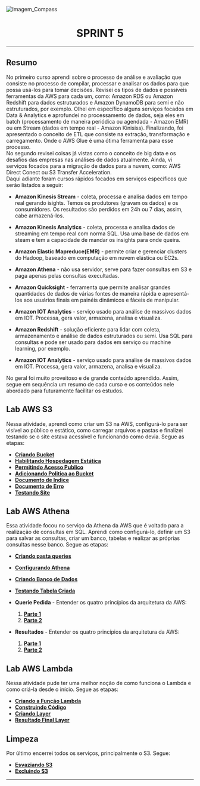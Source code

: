 ![Imagem_Compass](https://s3.sa-east-1.amazonaws.com/remotar-assets-prod/company-profile-covers/cl7god9gt00lx04wg4p2a93zt.jpg)

<div align="center">
  <h1>SPRINT 5</h1>
</div>
<hr>

## Resumo

<p>   No primeiro curso aprendi sobre o processo de análise e avaliação que consiste no processo de compilar, processar e analisar os dados para que possa usá-los para tomar decisões. Revisei os tipos de dados e possíveis ferramentas da AWS para cada um, como: Amazon RDS ou Amazon Redshift para dados estruturados e Amazon DynamoDB para semi e não estruturados, por exemplo. Olhei em específico alguns serviços focados em Data & Analytics e aprofundei no processamento de dados, seja eles em batch (processamento de maneira periódica ou agendada - Amazon EMR) ou em Stream (dados em tempo real - Amazon Kinisiss). Finalizando, foi apresentado o conceito de ETL que consiste na extração, transformação e carregamento. Onde o AWS Glue é uma ótima ferramenta para esse processo.
<br>
    No segundo revisei coisas já vistas como o conceito de big
data e os desafios das empresas nas análises de dados atualmente. Ainda, vi serviços focados para a migração de dados para a nuvem, como: AWS Direct Conect ou S3 Transfer Acceleration.
<br>
  Daqui adiante foram cursos rápidos focados em serviços
específicos que serão listados a seguir: 
</p>

* <p><b>Amazon Kinesis Stream</b> - coleta, processa e analisa dados em tempo real gerando isights. Temos os produtores (gravam os dados) e os consumidores. Os resultados são perdidos em 24h ou 7 dias, assim, cabe armazená-los.</p>

* <p><b>Amazon Kinesis Analytics</b> - coleta, processa e analisa dados de streaming em tempo real com norma SQL. Usa uma base de dados em steam e tem a capacidade de mandar os insights para onde queira.</p>

* <p><b>Amazon Elastic Mapreduce(EMR)</b> - permite criar e gerenciar clusters do Hadoop, baseado em computação em nuvem elástica ou EC2s.</p>

* <p><b>Amazon Athena</b> - não usa servidor, serve para fazer consultas em S3 e paga apenas pelas consultas execultadas.</p>

* <p><b>Amazon Quicksight</b> - ferramenta que permite analisar grandes quantidades de dados de várias fontes de maneira rápida e apresentá-los aos usuários finais em painéis dinâmicos e fáceis de manipular.</p>

* <p><b>Amazon IOT Analytics</b> - serviço usado para análise de massivos dados em IOT. Processa, gera valor, armazena, analisa e visualiza.</p>

* <p><b>Amazon Redshift</b> - solução eficiente para lidar com coleta, armazenamento e análise de dados estruturados ou semi. Usa SQL para consultas e pode ser usado para dados em serviço ou machine learning, por exemplo.</p>

* <p><b>Amazon IOT Analytics</b> - serviço usado para análise de massivos dados em IOT. Processa, gera valor, armazena, analisa e visualiza.</p>

<p>No geral foi muito proveitoso e de grande conteúdo aprendido. Assim, segue em sequência um resumo de cada curso e os conteúdos nele abordado para futuramente facilitar os estudos.
</p>


## Lab AWS S3

<p>  Nessa atividade, aprendi como criar um S3 na AWS, configurá-lo para ser visível ao público e estático, como carregar arquivos e pastas e finalizei testando se o site estava acessível e funcionando como devia. Segue as etapas:</p>

* [__Criando Bucket__](https://github.com/brunnope/Repo_Compass/blob/main/Sprint6/exerciciosAWS/LabAWS_S3/etapas/bucketCriado.png)
* [__Habilitando Hospedagem Estática__](https://github.com/brunnope/Repo_Compass/blob/main/Sprint6/exerciciosAWS/LabAWS_S3/etapas/hospedagemEstatica.png)
* [__Permitindo Acesso Publico__](https://github.com/brunnope/Repo_Compass/blob/main/Sprint6/exerciciosAWS/LabAWS_S3/etapas/acessoPublico.png)
* [__Adicionando Politica ao Bucket__](https://github.com/brunnope/Repo_Compass/blob/main/Sprint6/exerciciosAWS/LabAWS_S3/etapas/politicaBucket.png)
* [__Documento de Indice__](https://github.com/brunnope/Repo_Compass/blob/main/Sprint6/exerciciosAWS/LabAWS_S3/etapas/documentoIndice.png)
* [__Documento de Erro__](https://github.com/brunnope/Repo_Compass/blob/main/Sprint6/exerciciosAWS/LabAWS_S3/etapas/documentoError.png)
* [__Testando Site__](https://github.com/brunnope/Repo_Compass/blob/main/Sprint6/exerciciosAWS/LabAWS_S3/etapas/testeSite.png)

## Lab AWS Athena

<p>  Essa atividade focou no serviço da Athena da AWS que é voltado para a realização de consultas em SQL. Aprendi como configurá-lo, definir um S3 para salvar as consultas, criar um banco, tabelas e realizar as próprias consultas nesse banco.
Segue as etapas: </p>

* [__Criando pasta queries__](https://github.com/brunnope/Repo_Compass/blob/main/Sprint6/exerciciosAWS/LabAWS_Athena/criandoPastaQueries.png)
* [__Configurando Athena__](https://github.com/brunnope/Repo_Compass/blob/main/Sprint6/exerciciosAWS/LabAWS_Athena/configuracaoAWSAthena.png)
* [__Criando Banco de Dados__](https://github.com/brunnope/Repo_Compass/blob/main/Sprint6/exerciciosAWS/LabAWS_Athena/criandoBancoDeDados.png)
* [__Testando Tabela Criada__](https://github.com/brunnope/Repo_Compass/blob/main/Sprint6/exerciciosAWS/LabAWS_Athena/criandoTabela.png)

* **Querie Pedida** - Entender os quatro princípios da arquitetura da AWS:
  1. [__Parte 1__](https://github.com/brunnope/Repo_Compass/blob/main/Sprint6/exerciciosAWS/LabAWS_Athena/queriePedida.png)
  2. [__Parte 2__](https://github.com/brunnope/Repo_Compass/blob/main/Sprint6/exerciciosAWS/LabAWS_Athena/queriePedida2.png)
  
* **Resultados** - Entender os quatro princípios da arquitetura da AWS:
  1. [__Parte 1__](https://github.com/brunnope/Repo_Compass/blob/main/Sprint6/exerciciosAWS/LabAWS_Athena/resultados.png)
  2. [__Parte 2__](https://github.com/brunnope/Repo_Compass/blob/main/Sprint6/exerciciosAWS/LabAWS_Athena/resultados2.png)

## Lab AWS Lambda

<p>  Nessa atividade pude ter uma melhor noção de como funciona o Lambda e como criá-la desde o início. Segue as etapas: </p>

* [__Criando a Função Lambda__](https://github.com/brunnope/Repo_Compass/blob/main/Sprint6/exerciciosAWS/LabAWS_Lambda/etapas/criandoFuncaoLambda.png)
* [__Construindo Código__](https://github.com/brunnope/Repo_Compass/blob/main/Sprint6/exerciciosAWS/LabAWS_Lambda/etapas/construindoCodigo.png)
* [__Criando Layer__](https://github.com/brunnope/Repo_Compass/blob/main/Sprint6/exerciciosAWS/LabAWS_Lambda/etapas/criandoLayer.png)
* [__Resultado Final Layer__](https://github.com/brunnope/Repo_Compass/blob/main/Sprint6/exerciciosAWS/LabAWS_Lambda/etapas/resultadoFinal.png)

## Limpeza

<p>  Por último encerrei todos os serviços, principalmente o S3. Segue: </p>

* [__Esvaziando S3__](https://github.com/brunnope/Repo_Compass/blob/main/Sprint6/exerciciosAWS/limpeza/esvaziandoBucket.png)
* [__Excluindo S3__](https://github.com/brunnope/Repo_Compass/blob/main/Sprint6/exerciciosAWS/limpeza/excluindo.png)
<hr>